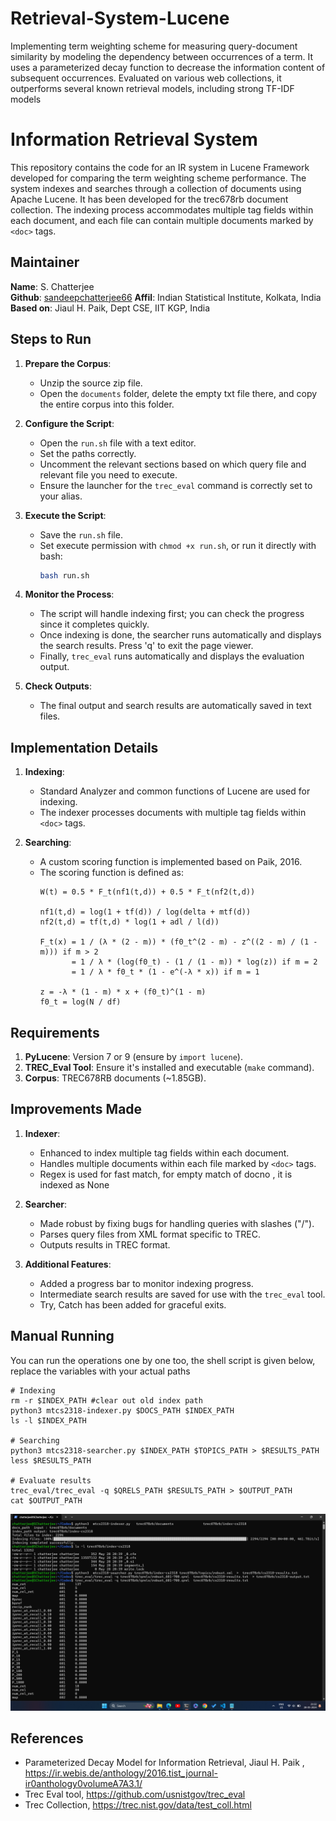 # Retrieval-System-Lucene
Implementing term weighting scheme for measuring query-document similarity by modeling the dependency between occurrences of a term. It uses a parameterized decay function to decrease the information content of subsequent occurrences. Evaluated on various web collections, it outperforms several known retrieval models, including strong TF-IDF models

# Information Retrieval System

This repository contains the code for an IR system in Lucene Framework developed for comparing the term weighting scheme performance. The system indexes and searches through a collection of documents using Apache Lucene. It has been developed for the trec678rb document collection. The indexing process accommodates multiple tag fields within each document, and each file can contain multiple documents marked by `<doc>` tags.

## Maintainer
**Name**: S. Chatterjee    
**Github**: [sandeepchatterjee66](https://github.com/SandeepChatterjee66)
**Affil**: Indian Statistical Institute, Kolkata, India  
**Based on**: Jiaul H. Paik, Dept CSE, IIT KGP, India

## Steps to Run

1. **Prepare the Corpus**:
    - Unzip the source zip file.
    - Open the `documents` folder, delete the empty txt file there, and copy the entire corpus into this folder.

2. **Configure the Script**:
    - Open the `run.sh` file with a text editor.
    - Set the paths correctly.
    - Uncomment the relevant sections based on which query file and relevant file you need to execute.
    - Ensure the launcher for the `trec_eval` command is correctly set to your alias.

3. **Execute the Script**:
    - Save the `run.sh` file.
    - Set execute permission with `chmod +x run.sh`, or run it directly with bash:
      ```bash
      bash run.sh
      ```

4. **Monitor the Process**:
    - The script will handle indexing first; you can check the progress since it completes quickly.
    - Once indexing is done, the searcher runs automatically and displays the search results. Press 'q' to exit the page viewer.
    - Finally, `trec_eval` runs automatically and displays the evaluation output.

5. **Check Outputs**:
    - The final output and search results are automatically saved in text files.

## Implementation Details

1. **Indexing**:
    - Standard Analyzer and common functions of Lucene are used for indexing.
    - The indexer processes documents with multiple tag fields within `<doc>` tags.

2. **Searching**:
    - A custom scoring function is implemented based on Paik, 2016.
    - The scoring function is defined as:
      ```
      W(t) = 0.5 * F_t(nf1(t,d)) + 0.5 * F_t(nf2(t,d))

      nf1(t,d) = log(1 + tf(d)) / log(delta + mtf(d))
      nf2(t,d) = tf(t,d) * log(1 + adl / l(d))

      F_t(x) = 1 / (λ * (2 - m)) * (f0_t^(2 - m) - z^((2 - m) / (1 - m))) if m > 2
             = 1 / λ * (log(f0_t) - (1 / (1 - m)) * log(z)) if m = 2
             = 1 / λ * f0_t * (1 - e^(-λ * x)) if m = 1

      z = -λ * (1 - m) * x + (f0_t)^(1 - m)
      f0_t = log(N / df)
      ```

## Requirements

1. **PyLucene**: Version 7 or 9 (ensure by `import lucene`).
2. **TREC_Eval Tool**: Ensure it's installed and executable (`make` command).
3. **Corpus**: TREC678RB documents (~1.85GB).

## Improvements Made

1. **Indexer**:
    - Enhanced to index multiple tag fields within each document.
    - Handles multiple documents within each file marked by `<doc>` tags.
    - Regex is used for fast match, for empty match of docno , it is indexed as None

2. **Searcher**:
    - Made robust by fixing bugs for handling queries with slashes ("/").
    - Parses query files from XML format specific to TREC.
    - Outputs results in TREC format.

3. **Additional Features**:
    - Added a progress bar to monitor indexing progress.
    - Intermediate search results are saved for use with the `trec_eval` tool.
    - Try, Catch has been added for graceful exits.

## Manual Running
You can run the operations one by one too, the shell script is given below, replace the variables with your actual paths
```
# Indexing
rm -r $INDEX_PATH #clear out old index path
python3 mtcs2318-indexer.py $DOCS_PATH $INDEX_PATH
ls -l $INDEX_PATH

# Searching
python3 mtcs2318-searcher.py $INDEX_PATH $TOPICS_PATH > $RESULTS_PATH
less $RESULTS_PATH

# Evaluate results
trec_eval/trec_eval -q $QRELS_PATH $RESULTS_PATH > $OUTPUT_PATH
cat $OUTPUT_PATH
```

![Screenshot](/mcs2318-screenshot-10.png "Step-by-step manual running of the Retrieval System")

## References
  - Parameterized Decay Model for Information Retrieval, Jiaul H. Paik , https://ir.webis.de/anthology/2016.tist_journal-ir0anthology0volumeA7A3.1/
  - Trec Eval tool, https://github.com/usnistgov/trec_eval
  - Trec Collection, https://trec.nist.gov/data/test_coll.html
